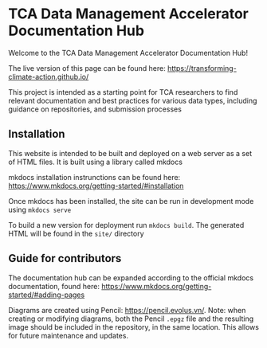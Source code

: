 # TCA Data Management Accelerator Documentation Hub
Welcome to the TCA Data Management Accelerator Documentation Hub!

The live version of this page can be found here: https://transforming-climate-action.github.io/

This project is intended as a starting point for TCA researchers to find relevant documentation and best practices for various data types, including guidance on repositories, and submission processes

## Installation
This website is intended to be built and deployed on a web server as a set of HTML files. It is built using a library called mkdocs

mkdocs installation instrunctions can be found here: https://www.mkdocs.org/getting-started/#installation

Once mkdocs has been installed, the site can be run in development mode using
`mkdocs serve`

To build a new version for deployment run `mkdocs build`. The generated HTML will be found in the `site/` directory

## Guide for contributors
The documentation hub can be expanded according to the official mkdocs documentation, found here: https://www.mkdocs.org/getting-started/#adding-pages

Diagrams are created using Pencil: https://pencil.evolus.vn/. Note: when creating or modifying diagrams, both the Pencil `.epgz` file and the resulting image should be included in the repository, in the same location. This allows for future maintenance and updates. 